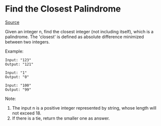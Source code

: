 # Find the Closest Palindrome

[Source](https://leetcode.com/problems/find-the-closest-palindrome/description/)

Given an integer n, find the closest integer (not including itself), which is a palindrome.
The 'closest' is defined as absolute difference minimized between two integers.

Example:
```
Input: "123"
Output: "121"

Input: "1"
Output: "0"

Input: "100"
Output: "99"
```

Note:
1. The input n is a positive integer represented by string, whose length will not exceed 18.
2. If there is a tie, return the smaller one as answer.